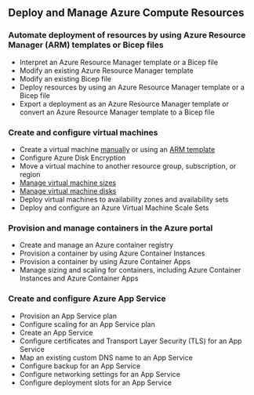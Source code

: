 ## Deploy and Manage Azure Compute Resources

### Automate deployment of resources by using Azure Resource Manager (ARM) templates or Bicep files

* Interpret an Azure Resource Manager template or a Bicep file
* Modify an existing Azure Resource Manager template
* Modify an existing Bicep file
* Deploy resources by using an Azure Resource Manager template or a Bicep file
* Export a deployment as an Azure Resource Manager template or convert an Azure Resource Manager template to a Bicep file

### Create and configure virtual machines

* Create a virtual machine [manually](compute/createVirtualMachine.md) or using an [ARM template](compute/createVirtualMachineARM.md)
* Configure Azure Disk Encryption
* Move a virtual machine to another resource group, subscription, or region
* [Manage virtual machine sizes](compute/manageVirtualMachineSizes.md)
* [Manage virtual machine disks](compute/manageVirtualMachineDisks.md)
* Deploy virtual machines to availability zones and availability sets
* Deploy and configure an Azure Virtual Machine Scale Sets

### Provision and manage containers in the Azure portal

* Create and manage an Azure container registry
* Provision a container by using Azure Container Instances
* Provision a container by using Azure Container Apps
* Manage sizing and scaling for containers, including Azure Container Instances and Azure Container Apps

### Create and configure Azure App Service

* Provision an App Service plan
* Configure scaling for an App Service plan
* Create an App Service
* Configure certificates and Transport Layer Security (TLS) for an App Service
* Map an existing custom DNS name to an App Service
* Configure backup for an App Service
* Configure networking settings for an App Service
* Configure deployment slots for an App Service
